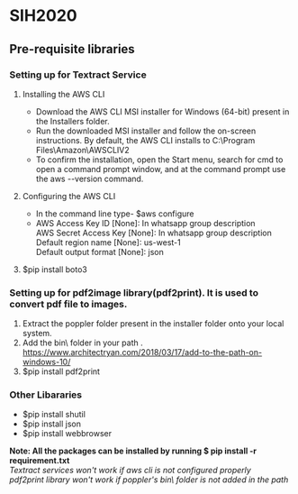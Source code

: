 # SIH2020
## Pre-requisite libraries
### Setting up for Textract Service

1) Installing the AWS CLI <br />
	* Download the AWS CLI MSI installer for Windows (64-bit) present in the Installers folder. <br />
	* Run the downloaded MSI installer and follow the on-screen instructions. By default, the AWS CLI installs to C:\Program Files\Amazon\AWSCLIV2 <br />
	* To confirm the installation, open the Start menu, search for cmd to open a command prompt window, and at the command prompt use the aws --version command. <br />

2) Configuring the AWS CLI
	* In the command line type- $aws configure <br />
	* AWS Access Key ID [None]: In whatsapp group description <br />
	  AWS Secret Access Key [None]: In whatsapp group description <br />
	  Default region name [None]: us-west-1 <br />
	  Default output format [None]: json <br />

3) $pip install boto3


### Setting up for pdf2image library(pdf2print). It is used to convert pdf file to images. <br />

1) Extract the poppler folder present in the installer folder onto your local system.<br />
2) Add the bin\ folder in your path . https://www.architectryan.com/2018/03/17/add-to-the-path-on-windows-10/ <br />
3) $pip install pdf2print </br>

### Other Libararies 
* $pip install shutil <br />
* $pip install json <br />
* $pip install webbrowser <br />


**Note: All the packages can be installed by running $ pip install -r requirement.txt** <br />
*Textract services won't work if aws cli is not configured properly* <br />
*pdf2print library won't work if poppler's bin\ folder is not added in the path* <br />